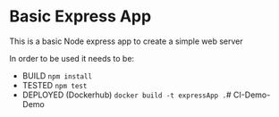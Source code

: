 # Basic Express App

This is a basic Node express app to create a simple web server

In order to be used it needs to be:
- BUILD 
`npm install`
- TESTED
`npm test`
- DEPLOYED (Dockerhub)
`docker build -t expressApp .`# CI-Demo-Demo
